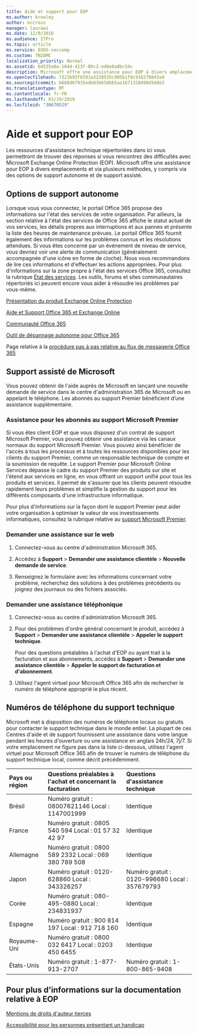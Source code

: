```yaml
---
title: Aide et support pour EOP
ms.author: krowley
author: kccross
manager: laurawi
ms.date: 12/9/2016
ms.audience: ITPro
ms.topic: article
ms.service: O365-seccomp
ms.custom: TN2DMC
localization_priority: Normal
ms.assetid: 64535a0a-1044-413f-8bc2-ed8e8a0bc54c
description: Microsoft offre une assistance pour EOP à divers emplacements et via plusieurs méthodes, y compris via des options de support autonome et de support assisté.
ms.openlocfilehash: 7321b93f8391a3238535c905b1f9c916278843a9
ms.sourcegitcommit: b688d67935edb036658bb5aa1671328498d5ddd3
ms.translationtype: MT
ms.contentlocale: fr-FR
ms.lasthandoff: 03/19/2019
ms.locfileid: "30670529"
---
```

# <a name="help-and-support-for-eop"></a>Aide et support pour EOP

Les ressources d'assistance technique répertoriées dans ici vous permettront de trouver des réponses si vous rencontrez des difficultés avec Microsoft Exchange Online Protection (EOP). Microsoft offre une assistance pour EOP à divers emplacements et via plusieurs méthodes, y compris via des options de support autonome et de support assisté. 
  
## <a name="self-support-options"></a>Options de support autonome

Lorsque vous vous connectez, le portail Office 365 propose des informations sur l'état des services de votre organisation. Par ailleurs, la section relative à l'état des services de Office 365 affiche le statut actuel de vos services, les détails propres aux interruptions et aux pannes et présente la liste des heures de maintenance prévues. Le portail Office 365 fournit également des informations sur les problèmes connus et les résolutions attendues. Si vous êtes concerné par un événement de niveau de service, vous devriez voir une alerte de communication (généralement accompagnée d'une icône en forme de cloche). Nous vous recommandons de lire ces informations et d'effectuer les actions appropriées. Pour plus d'informations sur la zone propre à l'état des services Office 365, consultez la rubrique [État des services](https://go.microsoft.com/fwlink/?LinkId=394289). Les outils, forums et sites communautaires répertoriés ici peuvent encore vous aider à résoudre les problèmes par vous-même.
  
[Présentation du produit Exchange Online Protection](https://go.microsoft.com/fwlink/p/?LinkId=279912)
  
[Aide et Support Office 365 et Exchange Online](https://go.microsoft.com/fwlink/?LinkId=299655)
  
[Communauté Office 365](https://go.microsoft.com/fwlink/?LinkId=299656)
  
[Outil de dépannage autonome pour Office 365](https://go.microsoft.com/fwlink/?LinkId=299657)
  
Page relative à la [procédure pas à pas relative au flux de messagerie Office 365](https://go.microsoft.com/fwlink/?LinkId=323470)
  
## <a name="assisted-support-from-microsoft"></a>Support assisté de Microsoft

Vous pouvez obtenir de l'aide auprès de Microsoft en lançant une nouvelle demande de service dans le centre d'administration 365 de Microsoft ou en appelant le téléphone. Les abonnés au support Premier bénéficient d’une assistance supplémentaire.
  
### <a name="support-for-microsoft-premier-support-subscribers"></a>Assistance pour les abonnés au support Microsoft Premier

Si vous êtes client EOP et que vous disposez d'un contrat de support Microsoft Premier, vous pouvez obtenir une assistance via les canaux normaux du support Microsoft Premier. Vous pouvez ainsi bénéficier de l'accès à tous les processus et à toutes les ressources disponibles pour les clients du support Premier, comme un responsable technique de compte et la soumission de requête. Le support Premier pour Microsoft Online Services dépasse le cadre du support Premier des produits sur site et l'étend aux services en ligne, en vous offrant un support unifié pour tous les produits et services. Il permet de s'assurer que les clients peuvent résoudre rapidement leurs problèmes et simplifie la gestion du support pour les différents composants d'une infrastructure informatique.
  
Pour plus d'informations sur la façon dont le support Premier peut aider votre organisation à optimiser la valeur de vos investissements informatiques, consultez la rubrique relative au [support Microsoft Premier](https://go.microsoft.com/fwlink/?LinkId=317437).
  
### <a name="ask-for-help-on-the-web"></a>Demander une assistance sur le web

1. Connectez-vous au centre d'administration Microsoft 365.
    
2. Accédez à **Support** \> **Demander une assistance clientèle** \> **Nouvelle demande de service**.
    
3. Renseignez le formulaire avec les informations concernant votre problème, recherchez des solutions à des problèmes précédents ou joignez des journaux ou des fichiers associés.
    
### <a name="ask-for-help-on-the-telephone"></a>Demander une assistance téléphonique

1. Connectez-vous au centre d'administration Microsoft 365.
    
2. Pour des problèmes d'ordre général concernant le produit, accédez à **Support** \> **Demander une assistance clientèle** \> **Appeler le support technique**.
    
    Pour des questions préalables à l'achat d'EOP ou ayant trait à la facturation et aux abonnements, accédez à **Support** \> **Demander une assistance clientèle** \> **Appeler le support de facturation et d'abonnement**.
    
3. Utilisez l'agent virtuel pour Microsoft Office 365 afin de rechercher le numéro de téléphone approprié le plus récent.
    
## <a name="support-telephone-numbers"></a>Numéros de téléphone du support technique

Microsoft met à disposition des numéros de téléphone locaux ou gratuits pour contacter le support technique dans le monde entier. La plupart de ces Centres d'aide et de support fournissent une assistance dans votre langue pendant les heures d'ouverture ou une assistance en anglais 24h/24, 7j/7. Si votre emplacement ne figure pas dans la liste ci-dessous, utilisez l'agent virtuel pour Microsoft Office 365 afin de trouver le numéro de téléphone du support technique local, comme décrit précédemment.
  
|**Pays ou région**|**Questions préalables à l'achat et concernant la facturation**|**Questions d'assistance technique**|
|:-----|:-----|:-----|
|Brésil  <br/> |Numéro gratuit : 08007621146          Local : 1147001999  <br/> |Identique  <br/> |
|France  <br/> |Numéro gratuit : 0805 540 594           Local : 01 57 32 42 97  <br/> |Identique  <br/> |
|Allemagne  <br/> |Numéro gratuit : 0800 589 2332           Local : 069 380 789 508  <br/> |Identique  <br/> |
|Japon  <br/> |Numéro gratuit : 0120-628860          Local : 343326257  <br/> |Numéro gratuit : 0120-996680          Local : 357679793  <br/> |
|Corée  <br/> |Numéro gratuit : 080-495-0880          Local : 234831937  <br/> |Identique  <br/> |
|Espagne  <br/> |Numéro gratuit : 900 814 197          Local : 912 718 160  <br/> |Identique  <br/> |
|Royaume-Uni  <br/> |Numéro gratuit : 0800 032 6417          Local : 0203 450 6455  <br/> |Identique  <br/> |
|États-Unis  <br/> |Numéro gratuit : 1-877-913-2707  <br/> |Numéro gratuit : 1-800-865-9408  <br/> |
   
## <a name="for-more-information-about-eop-documentation"></a>Pour plus d'informations sur la documentation relative à EOP

[Mentions de droits d'auteur tierces](third-party-copyright-notices.md)
  
[Accessibilité pour les personnes présentant un handicap](accessibility-for-people-with-disabilities.md)
  

